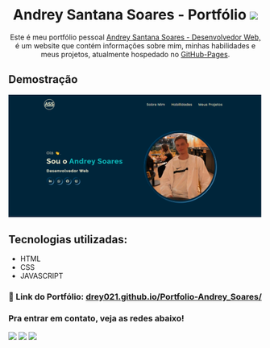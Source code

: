 <h1 align="center">
  Andrey Santana Soares - Portfólio <img src="https://i.ibb.co/zQ9KsTy/file-folder-1f4c1.png">  
</h1>
<p align="center">
  Este é meu portfólio pessoal <a href="" target="_blank">Andrey Santana Soares - Desenvolvedor Web,</a> é um website que
 contém informações sobre mim, minhas habilidades e meus projetos, atualmente hospedado no <a href="https://github.com/Drey021">GitHub-Pages</a>.
</p>

## Demostração
<img src="./src/imagens/Desktop-layout-1.png" alt="Meu Portfolio" />

## Tecnologias utilizadas:

 * HTML
 * CSS
 * JAVASCRIPT

### 🔗 Link do Portfólio: <a href="https://drey021.github.io/Portfolio-Andrey_Soares/" target="_blank">drey021.github.io/Portfolio-Andrey_Soares/</a>

 ### Pra entrar em contato, veja as redes abaixo!
 
<div> 
  <a href="https://instagram.com/drey_soares_" target="_blank"><img src="https://img.shields.io/badge/-Instagram-%23E4405F?style=for-the-badge&logo=instagram&logoColor=white" target="_blank"></a>
  <a href = "https://aandrey.soares@gmail.com"><img src="https://img.shields.io/badge/-Gmail-%23333?style=for-the-badge&logo=gmail&logoColor=white" target="_blank"></a>
  <a href="https://www.linkedin.com/in/andreyssoares/" target="_blank"><img src="https://img.shields.io/badge/-LinkedIn-%230077B5?style=for-the-badge&logo=linkedin&logoColor=white" target="_blank"></a> 
</div>

